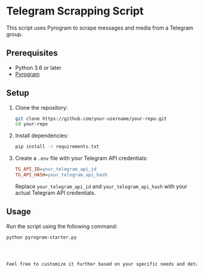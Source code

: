 # Telegram Scrapping Script

This script uses Pyrogram to scrape messages and media from a Telegram group.

## Prerequisites

- Python 3.6 or later
- [Pyrogram](https://docs.pyrogram.org/)

## Setup

1. Clone the repository:

    ```bash
    git clone https://github.com/your-username/your-repo.git
    cd your-repo
    ```

2. Install dependencies:

    ```bash
    pip install -r requirements.txt
    ```

3. Create a `.env` file with your Telegram API credentials:

    ```ini
    TG_API_ID=your_telegram_api_id
    TG_API_HASH=your_telegram_api_hash
    ```

    Replace `your_telegram_api_id` and `your_telegram_api_hash` with your actual Telegram API credentials.

## Usage

Run the script using the following command:

```bash
python pyrogram-starter.py




Feel free to customize it further based on your specific needs and details about your script.
